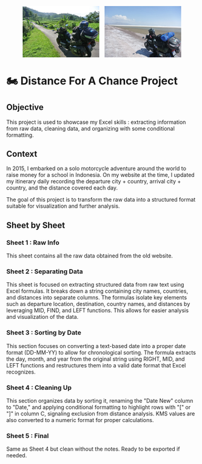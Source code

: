 <p align="center">
  <img src="https://github.com/Dympo/dympo/blob/main/images/DSC_58390.jpg?raw=true" alt="Florian Dumas - Data Analyst | SQL Developer" width="40%" style="margin-right: 10px;" />
  <img src="https://github.com/Dympo/dympo/blob/main/images/DSC_4211.JPG?raw=true" alt="Second Image" width="40%" />
</p>

# 🏍️ Distance For A Chance Project

## Objective

This project is used to showcase my Excel skills : extracting information from raw data, cleaning data, and organizing with some conditional formatting.

## Context

In 2015, I embarked on a solo motorcycle adventure around the world to raise money for a school in Indonesia. On my website at the time, I updated my itinerary daily recording the departure city + country, arrival city + country, and the distance covered each day.

The goal of this project is to transform the raw data into a structured format suitable for visualization and further analysis.

## Sheet by Sheet 

### Sheet 1 : Raw Info

This sheet contains all the raw data obtained from the old website.

### Sheet 2 : Separating Data

This sheet is focused on extracting structured data from raw text using Excel formulas. It breaks down a string containing city names, countries, and distances into separate columns. The formulas isolate key elements such as departure location, destination, country names, and distances by leveraging MID, FIND, and LEFT functions. This allows for easier analysis and visualization of the data.

### Sheet 3 : Sorting by Date

This section focuses on converting a text-based date into a proper date format (DD-MM-YY) to allow for chronological sorting. The formula extracts the day, month, and year from the original string using RIGHT, MID, and LEFT functions and restructures them into a valid date format that Excel recognizes.

### Sheet 4 : Cleaning Up

This section organizes data by sorting it, renaming the "Date New" column to "Date," and applying conditional formatting to highlight rows with "[" or "]" in column C, signaling exclusion from distance analysis. KMS values are also converted to a numeric format for proper calculations.

### Sheet 5 : Final

Same as Sheet 4 but clean without the notes. Ready to be exported if needed.
